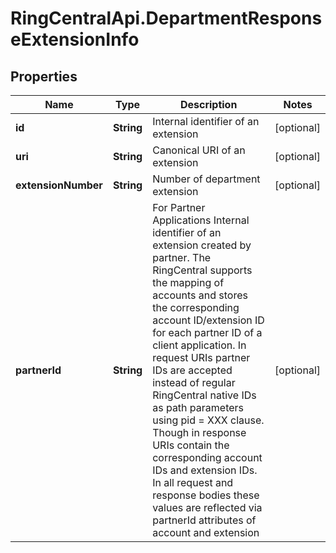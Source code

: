 # RingCentralApi.DepartmentResponseExtensionInfo

## Properties
Name | Type | Description | Notes
------------ | ------------- | ------------- | -------------
**id** | **String** | Internal identifier of an extension | [optional] 
**uri** | **String** | Canonical URI of an extension | [optional] 
**extensionNumber** | **String** | Number of department extension | [optional] 
**partnerId** | **String** | For Partner Applications Internal identifier of an extension created by partner. The RingCentral supports the mapping of accounts and stores the corresponding account ID/extension ID for each partner ID of a client application. In request URIs partner IDs are accepted instead of regular RingCentral native IDs as path parameters using pid = XXX clause. Though in response URIs contain the corresponding account IDs and extension IDs. In all request and response bodies these values are reflected via partnerId attributes of account and extension | [optional] 


